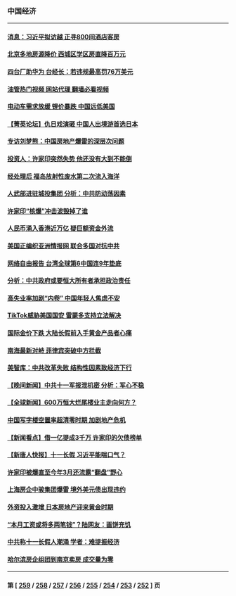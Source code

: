 ### 中国经济
---
#### [消息：习近平拟访越 正寻800间酒店客房](../../pages/ncid283/n14089534.md?10062045) 
#### [北京多地房源降价 西城区学区房直降百万元](../../pages/ncid283/n14089533.md?10062045) 
#### [四台厂助华为 台经长：若违规最高罚76万美元](../../pages/ncid283/n14089307.md?10062045) 
#### [油管热门视频 网站代理 翻墙必看视频](http://138.2.39.72:81/youtube.html?epic-marker?10062045)
#### [电动车需求放缓 锂价暴跌 中国远低美国](../../pages/ncid283/n14089306.md?10062045) 
#### [【菁英论坛】仇日戏演砸 中国人出境游首选日本](../../pages/ncid283/n14089162.md?10062045) 
#### [专访刘梦熊：中国房地产爆雷的深层次问题](../../pages/ncid283/n14088828.md?10062045) 
#### [投资人：许家印突然失势 他还没有大到不能倒](../../pages/ncid283/n14089052.md?10062045) 
#### [经处理后 福岛放射性废水第二次流入海洋](../../pages/ncid283/n14089028.md?10062045) 
#### [人武部进驻城投集团 分析：中共防动荡因素](../../pages/ncid283/n14089011.md?10062045) 
#### [许家印“核爆”冲击波毁掉了谁](../../pages/ncid283/n14088976.md?10062045) 
#### [人民币涌入香港近万亿 疑巨额资金外流](../../pages/ncid283/n14088950.md?10062045) 
#### [美国正编织亚洲情报网 联合多国对抗中共](../../pages/ncid283/n14088883.md?10062045) 
#### [网络自由报告 台湾全球第6中国连9年垫底](../../pages/ncid283/n14088853.md?10062045) 
#### [分析：中共政府或要恒大所有者承担政治责任](../../pages/ncid283/n14088710.md?10062045) 
#### [高失业率加剧“内卷” 中国年轻人焦虑不安](../../pages/ncid283/n14088568.md?10062045) 
#### [TikTok威胁美国国安 雷蒙多支持立法解决](../../pages/ncid283/n14088741.md?10062045) 
#### [国际金价下跌 大陆长假前入手黄金产品者心痛](../../pages/ncid283/n14088665.md?10062045) 
#### [南海最新对峙 菲律宾突破中方拦截](../../pages/ncid283/n14088740.md?10062045) 
#### [美智库：中共改革失败 结构性因素致经济下行](../../pages/ncid283/n14088626.md?10062045) 
#### [【晚间新闻】中共十一军报泄机密 分析：军心不稳](../../pages/ncid283/n14088603.md?10062045) 
#### [【全球新闻】600万恒大烂尾楼业主走向何方？](../../pages/ncid283/n14088604.md?10062045) 
#### [中国写字楼空置率超清零时期 加剧地产危机](../../pages/ncid283/n14088541.md?10062045) 
#### [【新闻看点】借一亿提成3千万 许家印的欠债榜单](../../pages/ncid283/n14088327.md?10062045) 
#### [【新唐人快报】十一长假 习近平能喘口气？](../../pages/ncid283/n14088331.md?10062045) 
#### [许家印被爆直至今年3月还流露“翻盘”野心](../../pages/ncid283/n14088127.md?10062045) 
#### [上海房企中骏集团爆雷 境外美元债出现违约](../../pages/ncid283/n14088177.md?10062045) 
#### [外资投入激增 日本房地产迎来黄金时期](../../pages/ncid283/n14088134.md?10062045) 
#### [“本月工资或将多两笔钱”？陆网友：画饼充饥](../../pages/ncid283/n14087846.md?10062045) 
#### [中共称十一长假人潮涌 学者：难提振经济](../../pages/ncid283/n14087770.md?10062045) 
#### [哈尔滨房企组团到南京卖房 成交量为零](../../pages/ncid283/n14087847.md?10062045) 

---
#### 第 [ [259](./259.md?10062045) / [258](./258.md?10062045) / [257](./257.md?10062045) / [256](./256.md?10062045) / [255](./255.md?10062045) / [254](./254.md?10062045) / [253](./253.md?10062045) / [252](./252.md?10062045) ] 页
